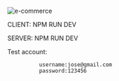 ![e-commerce](https://github.com/JW0FSSS/Full-stack/assets/144968031/c46a0bb9-92fb-4690-9261-fc06fcbc643d)

CLIENT: NPM RUN DEV 

SERVER: NPM RUN DEV 

Test account: 

              username:jose@gmail.com 
              password:123456 
